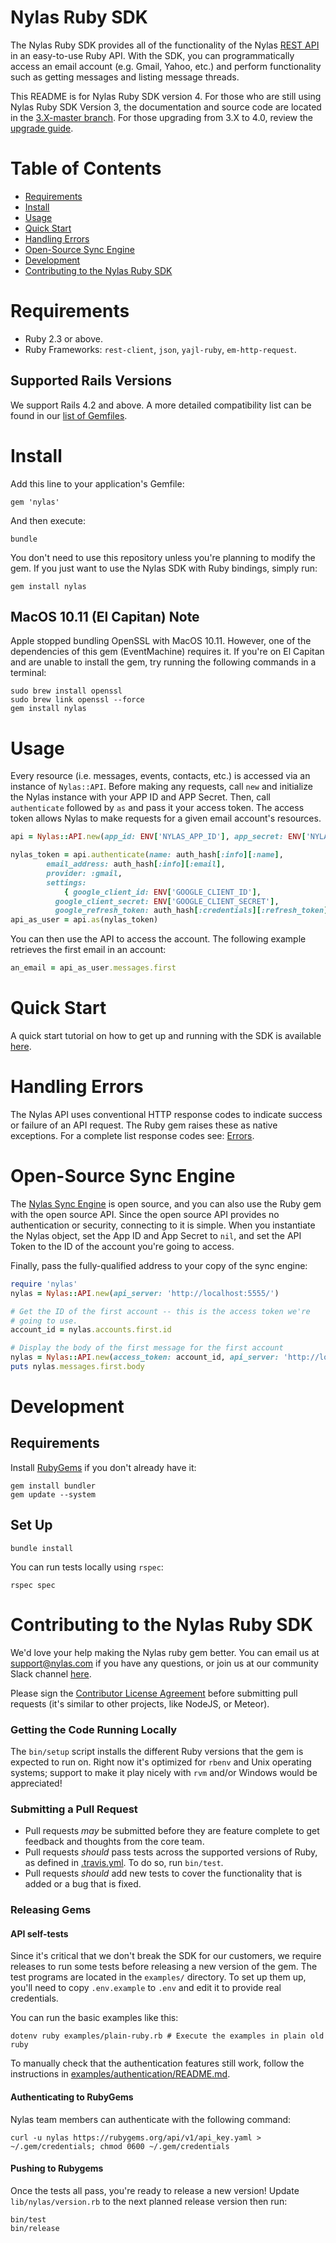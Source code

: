 # Nylas Ruby SDK 

The Nylas Ruby SDK provides all of the functionality of the Nylas [REST API](https://docs.nylas.com/reference) in an easy-to-use Ruby API. With the SDK, you can programmatically access an email account (e.g. Gmail, Yahoo, etc.) and perform functionality such as getting messages and listing message threads.

This README is for Nylas Ruby SDK version 4. For those who are still using Nylas Ruby SDK Version 3, the documentation and source code are located in the [3.X-master branch](https://github.com/nylas/nylas-ruby/tree/3.X-master). For those upgrading from 3.X to 4.0, review the [upgrade guide](https://github.com/nylas/nylas-ruby/wiki/Upgrading-from-3.X-to-4.0).

# Table of Contents

* [Requirements](#requirements)
* [Install](#install)
* [Usage](#usage)
* [Quick Start](#quick-start)
* [Handling Errors](#handling-errors)
* [Open-Source Sync Engine](#open-source-sync-engine)
* [Development](#development)
* [Contributing to the Nylas Ruby SDK](#contributing-to-the-nylas-ruby-sdk)

# Requirements

- Ruby 2.3 or above.
- Ruby Frameworks: ```rest-client```, ```json```, ```yajl-ruby```, ```em-http-request```.

## Supported Rails Versions

We support Rails 4.2 and above. A more detailed compatibility list can be found in our [list of Gemfiles](gemfiles).

# Install

Add this line to your application's Gemfile:

```shell
gem 'nylas'
```

And then execute:

```shell
bundle
```

You don't need to use this repository unless you're planning to modify the gem. If you just want to use the Nylas SDK with Ruby bindings, simply run:

```shell
gem install nylas
```

## MacOS 10.11 (El Capitan) Note

Apple stopped bundling OpenSSL with MacOS 10.11. However, one of the dependencies of this gem (EventMachine) requires it. If you're on El Capitan and are unable to install the gem, try running the following commands in a terminal:

```
sudo brew install openssl
sudo brew link openssl --force
gem install nylas
```

# Usage

Every resource (i.e. messages, events, contacts, etc.) is accessed via an instance of ```Nylas::API```. Before making any requests, call ```new``` and initialize the Nylas instance with your APP ID and APP Secret. Then, call ```authenticate``` followed by ```as``` and pass it your access token. The access token allows Nylas to make requests for a given email account's resources.

```ruby
api = Nylas::API.new(app_id: ENV['NYLAS_APP_ID'], app_secret: ENV['NYLAS_APP_SECRET'])

nylas_token = api.authenticate(name: auth_hash[:info][:name], 
        email_address: auth_hash[:info][:email], 
        provider: :gmail, 
        settings: 
            { google_client_id: ENV['GOOGLE_CLIENT_ID'], 
          google_client_secret: ENV['GOOGLE_CLIENT_SECRET'],
          google_refresh_token: auth_hash[:credentials][:refresh_token] })
api_as_user = api.as(nylas_token)
```

You can then use the API to access the account. The following example retrieves the first email in an account:

```ruby
an_email = api_as_user.messages.first
```

# Quick Start

A quick start tutorial on how to get up and running with the SDK is available [here](https://docs.nylas.com/docs/ruby-quick-start).

# Handling Errors
The Nylas API uses conventional HTTP response codes to indicate success or failure of an API request. The Ruby gem raises these as native exceptions. For a complete list response codes see: [Errors](https://docs.nylas.com/reference#errors).

# Open-Source Sync Engine

The [Nylas Sync Engine](http://github.com/nylas/sync-engine) is open source, and you can also use the Ruby gem with the open source API. Since the open source API provides no authentication or security, connecting to it is simple. When you instantiate the Nylas object, set the App ID and App Secret to `nil`, and set the API Token to the ID of the account you're going to access. 

Finally, pass the fully-qualified address to your copy of the sync engine:

```ruby
require 'nylas'
nylas = Nylas::API.new(api_server: 'http://localhost:5555/')

# Get the ID of the first account -- this is the access token we're
# going to use.
account_id = nylas.accounts.first.id

# Display the body of the first message for the first account
nylas = Nylas::API.new(access_token: account_id, api_server: 'http://localhost:5555/')
puts nylas.messages.first.body
```

# Development

## Requirements

Install [RubyGems](https://rubygems.org/pages/download) if you don't already have it:

```shell
gem install bundler
gem update --system
```

## Set Up

```shell
bundle install
```

You can run tests locally using ```rspec```:

```shell
rspec spec
```

# Contributing to the Nylas Ruby SDK

We'd love your help making the Nylas ruby gem better. You can email us at [support@nylas.com](mailto:support@nylas.com) if you have any questions, or join us at our community Slack channel [here](http://slack-invite.nylas.com).

Please sign the [Contributor License Agreement](https://goo.gl/forms/lKbET6S6iWsGoBbz2) before submitting pull requests (it's similar to other projects, like NodeJS, or Meteor).

### Getting the Code Running Locally

The `bin/setup` script installs the different Ruby versions that the gem is expected to run on. Right now it's optimized for ```rbenv``` and Unix operating systems; support to make it play nicely with ```rvm``` and/or Windows would be appreciated!

### Submitting a Pull Request

* Pull requests *may* be submitted before they are feature complete to get feedback and thoughts from the core team.
* Pull requests *should* pass tests across the supported versions of Ruby, as defined in [.travis.yml](./.travis.yml). To do so, run `bin/test`.
* Pull requests *should* add new tests to cover the functionality that is added or a bug that is fixed.

### Releasing Gems

#### API self-tests

Since it's critical that we don't break the SDK for our customers, we require releases to run some tests before releasing a new version of the gem. The test programs are located in the ```examples/``` directory. To set up them up, you'll need to copy `.env.example` to `.env` and edit it to provide real credentials.

You can run the basic examples like this:
```shell
dotenv ruby examples/plain-ruby.rb # Execute the examples in plain old ruby
```
To manually check that the authentication features still work, follow the instructions in [examples/authentication/README.md](./examples/authentication/README.md).

#### Authenticating to RubyGems

Nylas team members can authenticate with the following command:

```
curl -u nylas https://rubygems.org/api/v1/api_key.yaml > ~/.gem/credentials; chmod 0600 ~/.gem/credentials
```

#### Pushing to Rubygems

Once the tests all pass, you're ready to release a new version!
Update `lib/nylas/version.rb` to the next planned release version then run:

```
bin/test
bin/release
```
